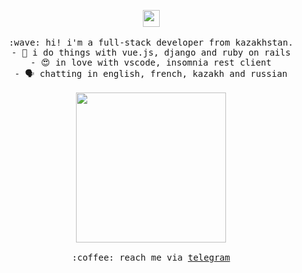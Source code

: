 <p align="center">
  <img src="https://user-images.githubusercontent.com/5679180/79618120-0daffb80-80be-11ea-819e-d2b0fa904d07.gif" width="27px">
  <br><br>
  <samp>
    :wave: hi! i'm a full-stack developer from kazakhstan.<br>
         - 🔌️ i do things with vue.js, django and ruby on rails<br>
         - 😍️ in love with vscode, insomnia rest client<br>
         - 🗣️ chatting in english, french, kazakh and russian<br><br>
    <img src="https://i.imgur.com/kdKhgx6.gif" width="240px" align="center"><br><br>
    :coffee: reach me via <a href="https://telegram.me/zshanabek">telegram</a>
  </samp>
</p>
